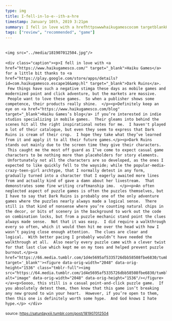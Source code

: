 ```yaml
---
type: img
title: I-fell-in-lo-e--ith-a-hre
timestamp: January 10th, 2019 3:21pm
summary: I fell in love with a hrefhttpswwwhaikugamescocom targetblankHaiku Gamesa for a little bit thanks to a hrefhttpsplaygooglecomDefinitely keep an eye on a hrefhttpswwwhaikugamescocomblog targetblankHaiku Games’s bloga if you’re interested in indie studios specDark Ruins stands out mainly due to the screen time they give their characters  This caught me the most off guard as I’ve come to expect casual game cAn often neglected aspect of puzzle games is often the puzzles themselves but I have to say that Dark Ruins is probably one of the only adventure gameSoooo this still is a casual pointandclick puzzle game  If you absolutely detest them then know that this game isn’t breaking any new ground to wi
tags: ["review", "recommended", "game"]
---
```


                
                
                
                                                                                        <img src="../media/181907012504.jpg"/>
                                                                                          <div class="caption"><p>I fell in love with <a href="https://www.haikugamesco.com/" target="_blank">Haiku Games</a> for a little bit thanks to <a href="https://play.google.com/store/apps/details?id=com.haikugamesco.escape16&amp;hl" target="_blank">Dark Ruins</a>.  Few things have such a negative stimga these days as mobile games and modernized point and click adventure, but the markets are massive.  People want to love these games.  So when a publisher shows some competence, their products really shine.  </p><p>Definitely keep an eye on <a href="https://www.haikugamesco.com/blog" target="_blank">Haiku Games’s blog</a> if you’re interested in indie studios specializing in mobile games.  Their gleams into behind the scenes hit all the right inspirational notes for me.  I haven't played a lot of their catalogue, but even they seem to express that Dark Ruins is cream of their crop.  I hope they take what they’ve learned from it and apply it to all their future games.</p><p>Dark Ruins stands out mainly due to the screen time they give their characters.  This caught me the most off guard as I’ve come to expect casual game characters to be nothing more than placeholders for story elements.  Unfortunately not all the characters are so developed, as the ones I expected to like quickly fell to the wayside; while the popular-media-crazy-teen-girl archtype, that I normally detest in any form, gradually turned into a character that I eagerly awaited more lines from and actually kind of gave a damn about her livestream.  That demonstrates some fine writing craftmanship imo.  </p><p>An often neglected aspect of puzzle games is often the puzzles themselves, but I have to say that Dark Ruins is probably one of the only adventure games where the puzzles nearly always made a logical sense.  There still is that kind of nonsense where you’re counting natural chips in the decor, or bits of scenery in the background to work out the code on combination locks, but from a puzzle mechanic stand point the clues always made sense.  Not that it was easy.  I did require a walkthrough every so often, which it would then hit me over the head with how I wasn’t paying close enough attention.  The clues are clear and logical.  With better pacing I probably wouldn’t have needed the walkthrough at all.  Also nearly every puzzle came with a clever twist for that last clue which kept me on my toes and helped prevent puzzle burnout.</p><a href="https://66.media.tumblr.com/1d4e5695af5335726dbb58508fbe6830/tumblr_inline_pl4zeeW36S1rnrp45_1280.jpg" target='_blank"'><figure data-orig-width="2048" data-orig-height="1536" class="tmblr-full"><img src="https://64.media.tumblr.com/1d4e5695af5335726dbb58508fbe6830/tumblr_inline_pl4zeeW36S1rnrp45_540.jpg" alt="image" data-orig-width="2048" data-orig-height="1536"/></figure></a><p>Soooo, this still is a casual point-and-click puzzle game.  If you absolutely detest them, then know that this game isn’t breaking any new ground to win your heart.  However, if you’re open to them, then this one is definitely worth some hype.  And God knows I hate hype.</p> </div>
                                    
                
                
                
                
                                
<small>source: https://saturdayxiii.tumblr.com/post/181907012504</small>